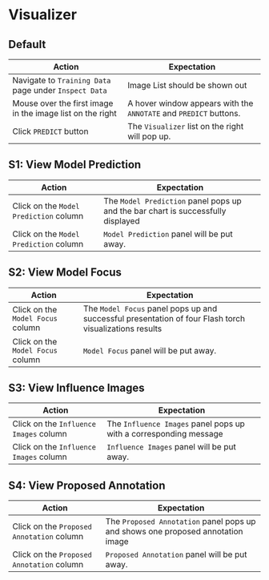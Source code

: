 # Visualizer

## Default

| Action                                                       | Expectation |
| ------------------------------------------------------------ | ----------- |
| Navigate to `Training Data` page under `Inspect Data` | Image List should be shown out  |
| Mouse over the first image in the image list on the right | A hover window appears with the `ANNOTATE` and `PREDICT` buttons. |
| Click `PREDICT` button       | The `Visualizer` list on the right will pop up. |

## S1: View Model Prediction

| Action                                                       | Expectation |
| ------------------------------------------------------------ | ----------- |
| Click on the `Model Prediction` column | The `Model Prediction` panel pops up and the bar chart is successfully displayed |
| Click on the `Model Prediction` column | `Model Prediction` panel will be put away. |

## S2: View Model Focus

| Action                                                       | Expectation |
| ------------------------------------------------------------ | ----------- |
| Click on the `Model Focus` column | The `Model Focus` panel pops up and successful presentation of four Flash torch visualizations results |
| Click on the `Model Focus` column | `Model Focus` panel will be put away. |


## S3: View Influence Images

| Action                                                       | Expectation |
| ------------------------------------------------------------ | ----------- |
| Click on the `Influence Images` column | The `Influence Images` panel pops up with a corresponding message |
| Click on the `Influence Images` column | `Influence Images` panel will be put away. |

## S4: View Proposed Annotation

| Action                                                       | Expectation |
| ------------------------------------------------------------ | ----------- |
| Click on the `Proposed Annotation` column | The `Proposed Annotation` panel pops up and shows one proposed annotation image |
| Click on the `Proposed Annotation` column | `Proposed Annotation` panel will be put away. |